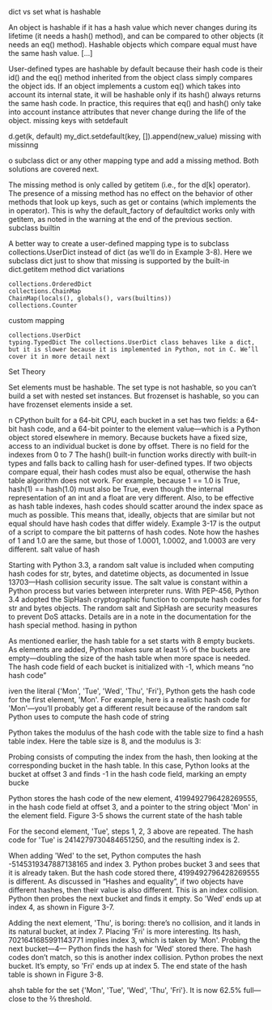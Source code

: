 dict vs set
what is hashable

An object is hashable if it has a hash value which never changes during its lifetime (it needs a hash() method), and can be compared to other objects (it needs an eq() method). Hashable objects which compare equal must have the same hash value. [...]

User-defined types are hashable by default because their hash code is their id() and the eq() method inherited from the object class simply compares the object ids. If an object implements a custom eq() which takes into account its internal state, it will be hashable only if its hash() always returns the same hash code. In practice, this requires that eq() and hash() only take into account instance attributes that never change during the life of the object.
missing keys with setdefault

d.get(k, default) my_dict.setdefault(key, []).append(new_value)
missing with missinng

o subclass dict or any other mapping type and add a missing method. Both solutions are covered next.

The missing method is only called by getitem (i.e., for the d[k] operator). The presence of a missing method has no effect on the behavior of other methods that look up keys, such as get or contains (which implements the in operator). This is why the default_factory of defaultdict works only with getitem, as noted in the warning at the end of the previous section.
subclass builtin

A better way to create a user-defined mapping type is to subclass collections.UserDict instead of dict (as we’ll do in Example 3-8). Here we subclass dict just to show that missing is supported by the built-in dict.getitem method
dict variations

    collections.OrderedDict
    collections.ChainMap
    ChainMap(locals(), globals(), vars(builtins))
    collections.Counter

custom mapping

    collections.UserDict
    typing.TypedDict The collections.UserDict class behaves like a dict, but it is slower because it is implemented in Python, not in C. We’ll cover it in more detail next

Set Theory

Set elements must be hashable. The set type is not hashable, so you can’t build a set with nested set instances. But frozenset is hashable, so you can have frozenset elements inside a set.

n CPython built for a 64-bit CPU, each bucket in a set has two fields: a 64-bit hash code, and a 64-bit pointer to the element value—which is a Python object stored elsewhere in memory. Because buckets have a fixed size, access to an individual bucket is done by offset. There is no field for the indexes from 0 to 7 The hash() built-in function works directly with built-in types and falls back to calling hash for user-defined types. If two objects compare equal, their hash codes must also be equal, otherwise the hash table algorithm does not work. For example, because 1 == 1.0 is True, hash(1) == hash(1.0) must also be True, even though the internal representation of an int and a float are very different. Also, to be effective as hash table indexes, hash codes should scatter around the index space as much as possible. This means that, ideally, objects that are similar but not equal should have hash codes that differ widely. Example 3-17 is the output of a script to compare the bit patterns of hash codes. Note how the hashes of 1 and 1.0 are the same, but those of 1.0001, 1.0002, and 1.0003 are very different.
salt value of hash

Starting with Python 3.3, a random salt value is included when computing hash codes for str, bytes, and datetime objects, as documented in Issue 13703—Hash collision security issue. The salt value is constant within a Python process but varies between interpreter runs. With PEP-456, Python 3.4 adopted the SipHash cryptographic function to compute hash codes for str and bytes objects. The random salt and SipHash are security measures to prevent DoS attacks. Details are in a note in the documentation for the hash special method.
hasing in python

As mentioned earlier, the hash table for a set starts with 8 empty buckets. As elements are added, Python makes sure at least ⅓ of the buckets are empty—doubling the size of the hash table when more space is needed. The hash code field of each bucket is initialized with -1, which means “no hash code”

iven the literal {'Mon', 'Tue', 'Wed', 'Thu', 'Fri'}, Python gets the hash code for the first element, 'Mon'. For example, here is a realistic hash code for 'Mon'—you’ll probably get a different result because of the random salt Python uses to compute the hash code of string

Python takes the modulus of the hash code with the table size to find a hash table index. Here the table size is 8, and the modulus is 3:

Probing consists of computing the index from the hash, then looking at the corresponding bucket in the hash table. In this case, Python looks at the bucket at offset 3 and finds -1 in the hash code field, marking an empty bucke

Python stores the hash code of the new element, 4199492796428269555, in the hash code field at offset 3, and a pointer to the string object 'Mon' in the element field. Figure 3-5 shows the current state of the hash table

For the second element, 'Tue', steps 1, 2, 3 above are repeated. The hash code for 'Tue' is 2414279730484651250, and the resulting index is 2.

When adding 'Wed' to the set, Python computes the hash -5145319347887138165 and index 3. Python probes bucket 3 and sees that it is already taken. But the hash code stored there, 4199492796428269555 is different. As discussed in “Hashes and equality”, if two objects have different hashes, then their value is also different. This is an index collision. Python then probes the next bucket and finds it empty. So 'Wed' ends up at index 4, as shown in Figure 3-7.

Adding the next element, 'Thu', is boring: there’s no collision, and it lands in its natural bucket, at index 7. Placing 'Fri' is more interesting. Its hash, 7021641685991143771 implies index 3, which is taken by 'Mon'. Probing the next bucket—4— Python finds the hash for 'Wed' stored there. The hash codes don’t match, so this is another index collision. Python probes the next bucket. It’s empty, so 'Fri' ends up at index 5. The end state of the hash table is shown in Figure 3-8.

ahsh table for the set {'Mon', 'Tue', 'Wed', 'Thu', 'Fri'}. It is now 62.5% full—close to the ⅔ threshold.
